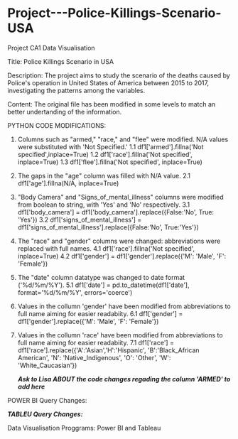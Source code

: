 # Project---Police-Killings-Scenario-USA

Project CA1 Data Visualisation 

Title: Police Killings Scenario in USA

Description: The project aims to study the scenario of the deaths caused by Police's operation in United States of America between 2015 to 2017, investigating the patterns among the variables.

Content: The original file has been modified in some levels to match an better undertanding of the information. 

PYTHON CODE MODIFICATIONS:
1.  Columns such as "armed," "race," and "flee" were modified. N/A values were substituted with 'Not Specified.'
        1.1 df1['armed'].fillna('Not specified',inplace=True)
        1.2 df1['race'].fillna('Not specified', inplace=True)
        1.3 df1['flee'].fillna('Not specified', inplace=True)
         
2. The gaps in the "age" column was filled with N/A value.
        2.1 df1['age'].fillna(N/A, inplace=True)
            
3. "Body Camera" and "Signs_of_mental_illness" columns were modified from boolean to string, with 'Yes' and 'No' respectively.
        3.1 df1['body_camera'] = df1['body_camera'].replace({False:'No', True: 'Yes'})
        3.2 df1['signs_of_mental_illness'] = df1['signs_of_mental_illness'].replace({False:'No', True:'Yes'})

4. The "race" and "gender" columns were changed: abbreviations were replaced with full names.
        4.1 df1['race'].fillna('Not specified', inplace=True)
        4.2 df1['gender'] = df1['gender'].replace({'M': 'Male', 'F': 'Female'})

5. The "date" column datatype was changed to date format ('%d/%m/%Y').
        5.1 df1['date'] = pd.to_datetime(df1['date'], format='%d/%m/%Y', errors='coerce')

6. Values in the collumn 'gender' have been modified from abbreviations to full name aiming for easier readabiity.
        6.1 df1['gender'] = df1['gender'].replace({'M': 'Male', 'F': 'Female'})


7. Values in the collumn 'race' have been modified from abbreviations to full name aiming for easier readabiity.
        7.1 df1['race'] = df1['race'].replace({'A':'Asian','H':'Hispanic', 'B':'Black_African American', 'N': 'Native_Indigenous', 'O': 'Other', 'W': 'White_Caucasian'})
   
   ***Ask to Lisa ABOUT the code changes regading the column 'ARMED' to add here***
        
POWER BI Query Changes:


***TABLEU Query Changes:***
              
              
              
              
              

              
Data Visualisation Proggrams: Power BI and Tableau 
